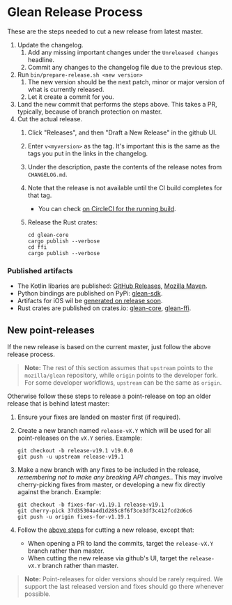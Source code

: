 # Glean Release Process

These are the steps needed to cut a new release from latest master.

1. Update the changelog.
    1. Add any missing important changes under the `Unreleased changes` headline.
    2. Commit any changes to the changelog file due to the previous step.
2. Run `bin/prepare-release.sh <new version>`
    1. The new version should be the next patch, minor or major version of what is currently released.
    2. Let it create a commit for you.
3. Land the new commit that performs the steps above. This takes a PR, typically, because of branch protection on master.
4. Cut the actual release.
    1. Click "Releases", and then "Draft a New Release" in the github UI.
    2. Enter `v<myversion>` as the tag. It's important this is the same as the tags you put in the links in the changelog.
    3. Under the description, paste the contents of the release notes from `CHANGELOG.md`.
    4. Note that the release is not available until the CI build completes for that tag.
        - You can check [on CircleCI for the running build](https://circleci.com/gh/mozilla/glean).
    5. Release the Rust crates:

       ```
       cd glean-core
       cargo publish --verbose
       cd ffi
       cargo publish --verbose
       ```

### Published artifacts

* The Kotlin libaries are published: [GitHub Releases](https://github.com/mozilla/glean/releases), [Mozilla Maven](https://maven.mozilla.org/?prefix=maven2/org/mozilla/telemetry/).
* Python bindings are published on PyPi: [glean-sdk](https://pypi.org/project/glean-sdk/).
* Artifacts for iOS wil be [generated on release soon](https://bugzilla.mozilla.org/show_bug.cgi?id=1598276).
* Rust crates are published on crates.io: [glean-core](https://crates.io/crates/glean-core), [glean-ffi](https://crates.io/crates/glean-ffi).

## New point-releases

If the new release is based on the current master, just follow the above release process.

> **Note:** The rest of this section assumes that `upstream` points to the `mozilla/glean` repository, while `origin` points to the developer fork. For some developer workflows, `upstream` can be the same as `origin`.

Otherwise follow these steps to release a point-release on top an older release that is behind latest master:

1. Ensure your fixes are landed on master first (if required).
2. Create a new branch named `release-vX.Y` which will be used for all point-releases on the `vX.Y` series. Example:

   ```
   git checkout -b release-v19.1 v19.0.0
   git push -u upstream release-v19.1
   ```

3. Make a new branch with any fixes to be included in the release, *remembering not to make any breaking API changes.*.
   This may involve cherry-picking fixes from master, or developing a new fix directly against the branch.
   Example:

   ```
   git checkout -b fixes-for-v1.19.1 release-v19.1
   git cherry-pick 37d35304a4d1d285c8f6f3ce3df3c412fcd2d6c6
   git push -u origin fixes-for-v1.19.1
   ```
4. Follow the [above steps](glean-release-process) for cutting a new release, except that:
    * When opening a PR to land the commits, target the `release-vX.Y` branch rather than master.
    * When cutting the new release via github's UI, target the `release-vX.Y` branch rather than master.

> **Note:** Point-releases for older versions should be rarely required.
> We support the last released version and fixes should go there whenever possible.
